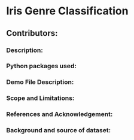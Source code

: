 # Iris Genre Classification 

## Contributors:

### Description:

### Python packages used:

### Demo File Description:

### Scope and Limitations:

### References and Acknowledgement:

### Background and source of dataset:
